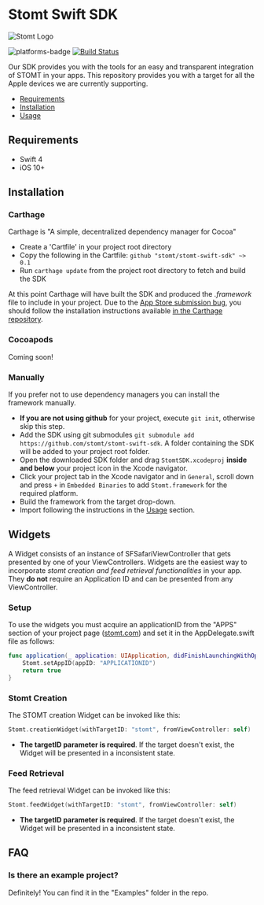 # Stomt Swift SDK

![Stomt Logo](https://i.imgur.com/hlhvOCz.jpg)

![platforms-badge](https://img.shields.io/badge/platform-iOS-lightgray.svg)
[![Build Status](https://travis-ci.com/stomt/stomt-swift-sdk.svg?token=AP9YnfxJakP4i3i8dAPT&branch=master)](https://travis-ci.com/stomt/stomt-swift-sdk)

Our SDK provides you with the tools for an easy and transparent integration of STOMT in your apps.
This repository provides you with a target for all the Apple devices we are currently supporting.

- [Requirements](https://github.com/stomt/stomt-swift-sdk#requirements)
- [Installation](https://github.com/stomt/stomt-swift-sdk#installation)
- [Usage](https://github.com/stomt/stomt-swift-sdk/blob/master/Documentation/Usage.md)

## Requirements
- Swift 4
- iOS 10+

## Installation

### Carthage
Carthage is "A simple, decentralized dependency manager for Cocoa"

- Create a 'Cartfile' in your project root directory
- Copy the following in the Cartfile:  `github "stomt/stomt-swift-sdk" ~> 0.1`
- Run `carthage update` from the project root directory to fetch and build the SDK

At this point Carthage will have built the SDK and produced the *.framework* file to include in your project. Due to the [App Store submission bug](http://www.openradar.me/radar?id=6409498411401216), you should follow the installation instructions available [in the Carthage repository](https://github.com/Carthage/Carthage#getting-started).

### Cocoapods
Coming soon!

### Manually
If you prefer not to use dependency managers you can install the framework manually.

- __If you are not using github__ for your project, execute `git init`, otherwise skip this step.
- Add the SDK using git submodules `git submodule add https://github.com/stomt/stomt-swift-sdk`. A folder containing the SDK will be added to your project root folder.
- Open the downloaded SDK folder and drag  `StomtSDK.xcodeproj` __inside and below__ your project icon in the Xcode navigator.
- Click your project tab in the Xcode navigator and in `General`, scroll down and press `+` in `Embedded Binaries` to add `Stomt.framework` for the required platform.
- Build the framework from the target drop-down.
- Import following the instructions in the [Usage](https://github.com/stomt/stomt-swift-sdk/blob/master/Documentation/Usage.md) section.

## Widgets
A Widget consists of an instance of SFSafariViewController that gets presented by one of your ViewControllers.
Widgets are the easiest way to incorporate *stomt creation and feed retrieval functionalities* in your app.
They __do not__ require an Application ID and can be presented from any ViewController.

### Setup
To use the widgets you must acquire an applicationID from the "APPS" section of your project page ([stomt.com](https://stomt.com)) and set it in the AppDelegate.swift file as follows:

```swift
func application(_ application: UIApplication, didFinishLaunchingWithOptions launchOptions: [UIApplicationLaunchOptionsKey: Any]?) -> Bool {
    Stomt.setAppID(appID: "APPLICATIONID")
    return true
}
```

### Stomt Creation
The STOMT creation Widget can be invoked like this:

```swift
Stomt.creationWidget(withTargetID: "stomt", fromViewController: self)
```

- __The targetID parameter is required__. If the target doesn't exist, the Widget will be presented in a inconsistent state.

### Feed Retrieval
The feed retrieval Widget can be invoked like this:

```swift
Stomt.feedWidget(withTargetID: "stomt", fromViewController: self)
```

- __The targetID parameter is required__. If the target doesn't exist, the Widget will be presented in a inconsistent state.

## FAQ

### Is there an example project?
Definitely! You can find it in the "Examples" folder in the repo.


